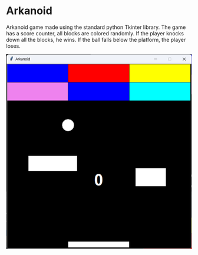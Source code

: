 # Arkanoid
Arkanoid game made using the standard python Tkinter library.
The game has a score counter, all blocks are colored randomly. 
If the player knocks down all the blocks, he wins. 
If the ball falls below the platform, the player loses.

![1.png](screenshots%2F1.png)